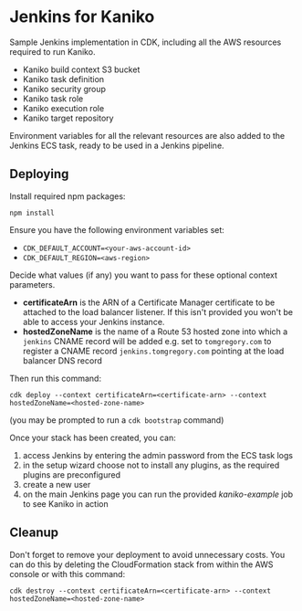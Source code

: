 # Jenkins for Kaniko

Sample Jenkins implementation in CDK, including all the AWS resources required to run Kaniko.

* Kaniko build context S3 bucket
* Kaniko task definition
* Kaniko security group
* Kaniko task role
* Kaniko execution role
* Kaniko target repository

Environment variables for all the relevant resources are also added to the Jenkins ECS task, ready to be
used in a Jenkins pipeline.

## Deploying

Install required npm packages:

`npm install`

Ensure you have the following environment variables set:
* `CDK_DEFAULT_ACCOUNT=<your-aws-account-id>`
* `CDK_DEFAULT_REGION=<aws-region>`

Decide what values (if any) you want to pass for these optional context parameters.

* **certificateArn** is the ARN of a Certificate Manager certificate to be attached to the load balancer listener.
  If this isn't provided you won't be able to access your Jenkins instance.
* **hostedZoneName** is the name of a Route 53 hosted zone into which a `jenkins` CNAME record will be added e.g. set
  to `tomgregory.com` to register a CNAME record `jenkins.tomgregory.com` pointing at the load balancer DNS record

Then run this command:

`cdk deploy --context certificateArn=<certificate-arn> --context hostedZoneName=<hosted-zone-name>`

(you may be prompted to run a `cdk bootstrap` command)

Once your stack has been created, you can:

1. access Jenkins by entering the admin password from the ECS task logs
1. in the setup wizard choose not to install any plugins, as the required plugins are preconfigured 
1. create a new user
1. on the main Jenkins page you can run the provided *kaniko-example* job to see Kaniko in action

## Cleanup

Don't forget to remove your deployment to avoid unnecessary costs. You can do this by deleting the CloudFormation stack
from within the AWS console or with this command:

`cdk destroy --context certificateArn=<certificate-arn> --context hostedZoneName=<hosted-zone-name>`

